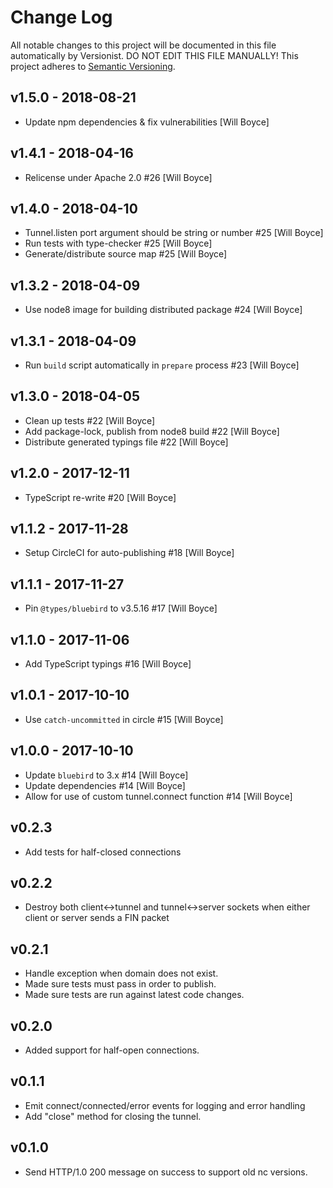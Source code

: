 # Change Log

All notable changes to this project will be documented in this file
automatically by Versionist. DO NOT EDIT THIS FILE MANUALLY!
This project adheres to [Semantic Versioning](http://semver.org/).

## v1.5.0 - 2018-08-21

* Update npm dependencies & fix vulnerabilities [Will Boyce]

## v1.4.1 - 2018-04-16

* Relicense under Apache 2.0 #26 [Will Boyce]

## v1.4.0 - 2018-04-10

* Tunnel.listen port argument should be string or number #25 [Will Boyce]
* Run tests with type-checker #25 [Will Boyce]
* Generate/distribute source map #25 [Will Boyce]

## v1.3.2 - 2018-04-09

* Use node8 image for building distributed package #24 [Will Boyce]

## v1.3.1 - 2018-04-09

* Run `build` script automatically in `prepare` process #23 [Will Boyce]

## v1.3.0 - 2018-04-05

* Clean up tests #22 [Will Boyce]
* Add package-lock, publish from node8 build #22 [Will Boyce]
* Distribute generated typings file #22 [Will Boyce]

## v1.2.0 - 2017-12-11

* TypeScript re-write #20 [Will Boyce]

## v1.1.2 - 2017-11-28

* Setup CircleCI for auto-publishing #18 [Will Boyce]

## v1.1.1 - 2017-11-27

* Pin `@types/bluebird` to v3.5.16 #17 [Will Boyce]

## v1.1.0 - 2017-11-06

* Add TypeScript typings #16 [Will Boyce]

## v1.0.1 - 2017-10-10

* Use `catch-uncommitted` in circle #15 [Will Boyce]

## v1.0.0 - 2017-10-10

* Update `bluebird` to 3.x #14 [Will Boyce]
* Update dependencies #14 [Will Boyce]
* Allow for use of custom tunnel.connect function #14 [Will Boyce]

## v0.2.3

* Add tests for half-closed connections

## v0.2.2

* Destroy both client<->tunnel and tunnel<->server sockets when either client or server sends a FIN packet

## v0.2.1

* Handle exception when domain does not exist.
* Made sure tests must pass in order to publish.
* Made sure tests are run against latest code changes.

## v0.2.0

* Added support for half-open connections.

## v0.1.1

* Emit connect/connected/error events for logging and error handling
* Add "close" method for closing the tunnel.

## v0.1.0

* Send HTTP/1.0 200 message on success to support old nc versions.

